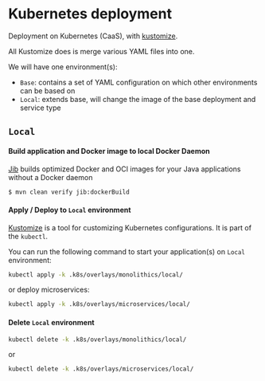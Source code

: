 # Kubernetes deployment

Deployment on Kubernetes (CaaS), with [kustomize](https://github.com/kubernetes-sigs/kustomize).

All Kustomize does is merge various YAML files into one. 

We will have one environment(s):

- `Base`: contains a set of YAML configuration on which other environments can be based on
- `Local`: extends base, will change the image of the base deployment and service type

## `Local`

####  Build application and Docker image to local Docker Daemon
[Jib](https://github.com/GoogleContainerTools/jib) builds optimized Docker and OCI images for your Java applications without a Docker daemon 
```bash
$ mvn clean verify jib:dockerBuild
```

#### Apply / Deploy to `Local` environment
[Kustomize](https://kubernetes.io/docs/tasks/manage-kubernetes-objects/kustomization/#overview-of-kustomize) is a tool for customizing Kubernetes configurations. It is part of the `kubectl`.

You can run the following command to start your application(s) on `Local` environment:
```bash
kubectl apply -k .k8s/overlays/monolithics/local/
```
or deploy microservices:
```bash
kubectl apply -k .k8s/overlays/microservices/local/
```

#### Delete `Local` environment
```bash
kubectl delete -k .k8s/overlays/monolithics/local/
```
or
```bash
kubectl delete -k .k8s/overlays/microservices/local/
```
